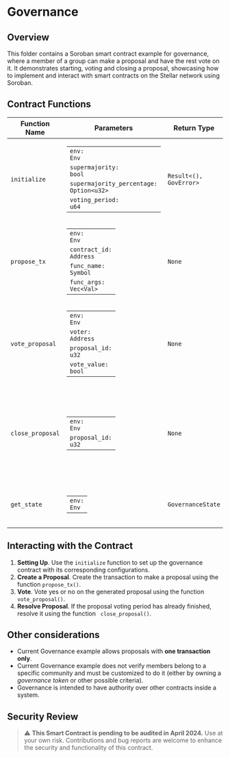 # Governance

## Overview

This folder contains a Soroban smart contract example for governance, where a member of a group can make a proposal and have the rest vote on it. It demonstrates starting, voting and closing a proposal, showcasing how to implement and interact with smart contracts on the Stellar network using Soroban.

## Contract Functions

| Function Name    | Parameters                                                                                                                       | Return Type          | Description                                                                                                                  |
|------------------|----------------------------------------------------------------------------------------------------------------------------------|----------------------|------------------------------------------------------------------------------------------------------------------------------|
| `initialize`     | <table><tbody><tr><td><code>env: Env</code></td></tr><tr><td><code>supermajority: bool</code></td></tr><tr><td><code>supermajority_percentage: Option&lt;u32&gt;</code></td></tr><tr><td><code>voting_period: u64</code></td></tr></tbody></table> | `Result<(), GovError>` | Sets up the initial state of the governance contract, including supermajority settings and voting period.                    |
| `propose_tx`     | <table><tbody><tr><td><code>env: Env</code></td></tr><tr><td><code>contract_id: Address</code></td></tr><tr><td><code>func_name: Symbol</code></td></tr><tr><td><code>func_args: Vec&lt;Val&gt;</code></td></tr></tbody></table>                      | `None`             | Allows users to propose a transaction by specifying the target contract, function name, and arguments.                       |
| `vote_proposal`  | <table><tbody><tr><td><code>env: Env</code></td></tr><tr><td><code>voter: Address</code></td></tr><tr><td><code>proposal_id: u32</code></td></tr><tr><td><code>vote_value: bool</code></td></tr></tbody></table>                              | `None`             | Enables users to vote on proposals with a `yes` or `no` vote.                                                               |
| `close_proposal` | <table><tbody><tr><td><code>env: Env</code></td></tr><tr><td><code>proposal_id: u32</code></td></tr></tbody></table>                                                                    | `None`             | Resolves a vote, checking results and executing the transaction on the target contract if the vote passes the majority rule. |
| `get_state`      | <table><tbody><tr><td><code>env: Env</code></td></tr></tbody></table>                                                                                        | `GovernanceState` | Retrieves the current state of the governance system.                                                                        |


## Interacting with the Contract

1. **Setting Up**. Use the `initialize` function to set up the governance contract with its corresponding configurations.
2. **Create a Proposal**. Create the transaction to make a proposal using the function `propose_tx()`.
3. **Vote**. Vote yes or no on the generated proposal using the function `vote_proposal()`.
4. **Resolve Proposal**. If the proposal voting period has already finished, resolve it using the function ` close_proposal()`.

## Other considerations 

- Current Governance example allows proposals with **one transaction only**.
- Current Governance example does not verify members belong to a specific community and must be customized to do it (either by owning a *governance token* or other possible criteria).
- Governance is intended to have authority over other contracts inside a system.

## Security Review

> :warning: **This Smart Contract is pending to be audited in April 2024.** Use at your own risk. Contributions and bug reports are welcome to enhance the security and functionality of this contract.


